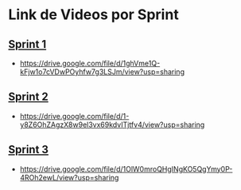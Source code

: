 # Link de Videos por Sprint

## [**Sprint 1**](https://drive.google.com/file/d/1ghVme1Q-kFjw1o7cVDwPOyhfw7g3LSJm/view?usp=sharing)
- https://drive.google.com/file/d/1ghVme1Q-kFjw1o7cVDwPOyhfw7g3LSJm/view?usp=sharing

## [**Sprint 2**](https://drive.google.com/file/d/1-y8Z6OhZAgzX8w9el3vx69kdvITjtfv4/view?usp=sharing)
- https://drive.google.com/file/d/1-y8Z6OhZAgzX8w9el3vx69kdvITjtfv4/view?usp=sharing

## [**Sprint 3**](https://drive.google.com/file/d/1OlW0mroQHgINgKO5QgYmy0P-4ROh2ewL/view?usp=sharing)
- https://drive.google.com/file/d/1OlW0mroQHgINgKO5QgYmy0P-4ROh2ewL/view?usp=sharing